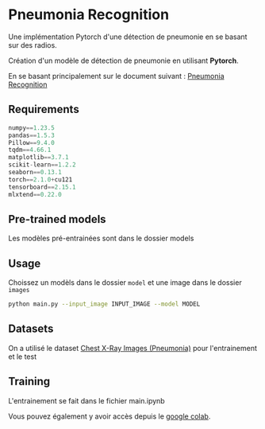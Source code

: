 # Pneumonia Recognition

Une implémentation Pytorch d'une détection de pneumonie en se basant sur des radios.


Création d'un modèle de détection de pneumonie en utilisant **Pytorch**.

En se basant principalement sur le document suivant : [Pneumonia Recognition](https://www.kaggle.com/code/madz2000/pneumonia-detection-using-cnn-92-6-accuracy/notebook)


## Requirements

```py
numpy==1.23.5
pandas==1.5.3
Pillow==9.4.0
tqdm==4.66.1
matplotlib==3.7.1
scikit-learn==1.2.2
seaborn==0.13.1
torch==2.1.0+cu121
tensorboard==2.15.1
mlxtend==0.22.0
```

## Pre-trained models
Les modèles pré-entrainées sont dans le dossier models

## Usage

Choissez un modèls dans le dossier `model` et une image dans le dossier `images`
```sh
python main.py --input_image INPUT_IMAGE --model MODEL
```

## Datasets

On a utilisé le dataset  [Chest X-Ray Images (Pneumonia)](https://www.kaggle.com/datasets/paultimothymooney/chest-xray-pneumonia) pour l'entrainement et le test

## Training

L'entrainement se fait dans le fichier main.ipynb

Vous pouvez également y avoir accès depuis le [google colab](https://colab.research.google.com/drive/1UgSolgs2_rvoCECqeDeSnp3VTQ728kpm?usp=sharing).